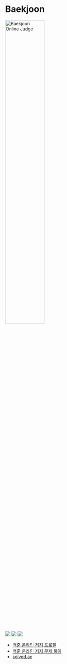 # Baekjoon

<img alt="Baekjoon Online Judge" src="https://d2gd6pc034wcta.cloudfront.net/images/logo@2x.png" width="50%"/>

![](https://img.shields.io/badge/Python-3.10-DDDDDD?style=flat&logo=Python&labelColor=3776AB&logoColor=FFFFFF)
![](https://img.shields.io/badge/Java-1.8.0__342-DDDDDD?style=flat&logo=OpenJDK&labelColor=F8981D&logoColor=FFFFFF)
![](https://img.shields.io/badge/Visual_Studio_Code-007ACC?style=flat&logo=VisualStudioCode&logoColor=FFFFFF)
- [백준 온라인 저지 프로필](https://boj.kr/u/creator98)
- [백준 온라인 저지 문제 풀이](https://blex.me/@Laeti-Park/series/boj-ps)
- [solved.ac](https://solved.ac/profile/creator98)
